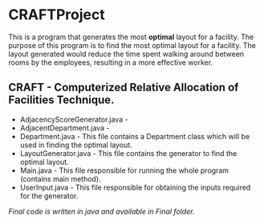 # CRAFTProject
This is a program that generates the most **optimal** layout for a facility. The purpose of this program is to find the most optimal layout for a facility. The layout generated would reduce the time spent walking around between rooms by the employees, resulting in a more effective worker.  

## CRAFT - Computerized Relative Allocation of Facilities Technique.

* AdjacencyScoreGenerator.java -
* AdjacentDepartment.java -
* Department.java - This file contains a Department class which will be used in finding the optimal layout.
* LayoutGenerator.java - This file contains the generator to find the optimal layout.
* Main.java - This file responsible for running the whole program (contains main method).
* UserInput.java - This file responsible for obtaining the inputs required for the generator.



*Final code is written in java and available in Final folder.*
